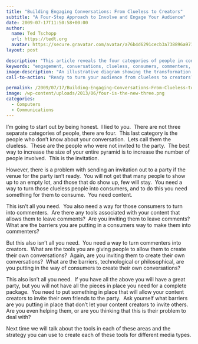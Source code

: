 ```yaml
---
title: "Building Engaging Conversations: From Clueless to Creators"
subtitle: "A Four-Step Approach to Involve and Engage Your Audience"
date: 2009-07-17T11:50:58+00:00
author:
  name: Ted Tschopp
  url: https://tedt.org
  avatar: https://secure.gravatar.com/avatar/a76b4d6291cecb3a738896a971bfb903?s=512&d=mp&r=g
layout: post

description: "This article reveals the four categories of people in conversations and explores strategies to transform clueless individuals into engaged consumers, commenters, and creators. By breaking down barriers and using the right tools, readers are guided to build a dynamic environment where content is shared, commented on, and created, fostering a truly engaging community."
keywords: "engagement, conversations, clueless, consumers, commenters, creators, content, tools, barriers, community building, invitation, party analogy"
image-description: "An illustrative diagram showing the transformation from 'Clueless' to 'Consumers', 'Commenters', and 'Creators'. This visual metaphor represents the journey of individuals through different engagement levels, emphasizing the importance of content, tools, and openness in the conversation process."
call-to-action: "Ready to turn your audience from clueless to creators? Share your thoughts or ask questions in the comments below. Let's build engaging conversations together!"

permalink: /2009/07/17/Building-Engaging-Conversations-From-Clueless-to-Creators/
image: /wp-content/uploads/2013/06/four-is-the-new-three.png
categories:
  - Computers
  - Communications
---
```

I’m going to start out by being honest.  I lied to you.  There are not three separate categories of people, there are four.  This last category is the people who don’t know about your conversation.  Lets call them the clueless.  These are the people who were not invited to the party.  The best way to increase the size of your entire pyramid is to increase the number of people involved.  This is the invitation.

However, there is a problem with sending an invitation out to a party if the venue for the party isn’t ready.  You will not get that many people to show up to an empty lot, and those that do show up, few will stay.  You need a way to turn those clueless people into consumers, and to do this you need something for them to consume.  You need content.

This isn’t all you need.  You also need a way for those consumers to turn into commenters.  Are there any tools associated with your content that allows them to leave comments?  Are you inviting them to leave comments?  What are the barriers you are putting in a consumers way to make them into commenters?

But this also isn’t all you need.  You need a way to turn commenters into creators.  What are the tools you are giving people to allow them to create their own conversations?  Again, are you inviting them to create their own conversations?  What are the barriers, technological or philosophical, are you putting in the way of consumers to create their own conversations?

This also isn’t all you need.  If you have all the above you will have a great party, but you will not have all the pieces in place you need for a complete package.  You need to put something in place that will allow your content creators to invite their own friends to the party.  Ask yourself what barriers are you putting in place that don’t let your content creators to invite others.  Are you even helping them, or are you thinking that this is their problem to deal with?

Next time we will talk about the tools in each of these areas and the strategy you can use to create each of these tools for different media types.